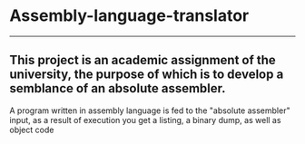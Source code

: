 # Assembly-language-translator 
---
This project is an academic assignment of the university, the purpose of which is to develop a semblance of an absolute assembler. 
---
A program written in assembly language is fed to the "absolute assembler" input, as a result of execution you get a listing, a binary dump, as well as object code
